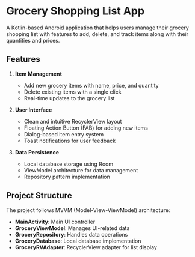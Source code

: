 # Grocery Shopping List App

A Kotlin-based Android application that helps users manage their grocery shopping list with features to add, delete, and track items along with their quantities and prices.

## Features

1. **Item Management**
   - Add new grocery items with name, price, and quantity
   - Delete existing items with a single click
   - Real-time updates to the grocery list

2. **User Interface**
   - Clean and intuitive RecyclerView layout
   - Floating Action Button (FAB) for adding new items
   - Dialog-based item entry system
   - Toast notifications for user feedback

3. **Data Persistence**
   - Local database storage using Room
   - ViewModel architecture for data management
   - Repository pattern implementation

## Project Structure

The project follows MVVM (Model-View-ViewModel) architecture:
- **MainActivity**: Main UI controller
- **GroceryViewModel**: Manages UI-related data
- **GroceryRepository**: Handles data operations
- **GroceryDatabase**: Local database implementation
- **GroceryRVAdapter**: RecyclerView adapter for list display



